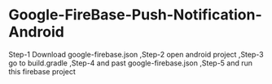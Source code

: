 # Google-FireBase-Push-Notification-Android
Step-1 Download google-firebase.json
,Step-2 open android project
,Step-3 go to build.gradle
,Step-4 and past google-firebase.json
,Step-5 and run this firebase project
